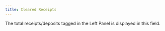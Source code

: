```yaml
---
title: Cleared Receipts
---
```



The total receipts/deposits tagged in the Left Panel is displayed in this field.
